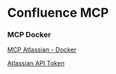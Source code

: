 # Confluence MCP

### MCP Docker


[MCP Atlassian - Docker](https://github.com/sooperset/mcp-atlassian)



[Atlassian API Token](https://id.atlassian.com/manage-profile/security/api-tokens)
